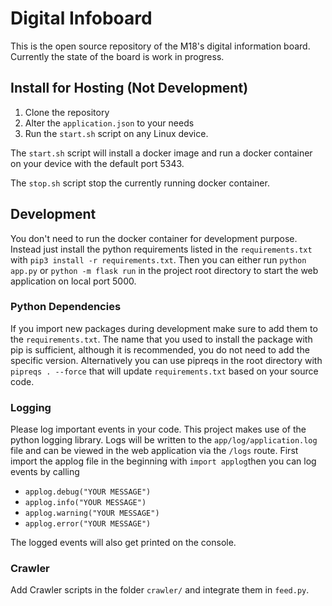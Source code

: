 # Digital Infoboard
This is the open source repository of the M18's digital information board. Currently the state of the board is work in progress.

## Install for Hosting (Not Development)
1. Clone the repository 
2. Alter the `application.json` to your needs
3. Run the `start.sh` script on any Linux device.

The `start.sh` script will install a docker image and run a docker container on your device with the default port 5343.

The `stop.sh` script stop the currently running docker container.


## Development
You don't need to run the docker container for development purpose. Instead just install the python requirements listed in the `requirements.txt` with `pip3 install -r requirements.txt`. Then you can either run `python app.py` or `python -m flask run` in the project root directory to start the web application on local port 5000.

### Python Dependencies
If you import new packages during development make sure to add them to the `requirements.txt`. The name that you used to install the package with pip is sufficient, although it is recommended, you do not need to add the specific version. Alternatively you can use pipreqs in the root directory with `pipreqs . --force` that will update `requirements.txt` based on your source code.

### Logging
Please log important events in your code. This project makes use of the python logging library. Logs will be written to the `app/log/application.log` file and can be viewed in the web application via the `/logs` route. First import the applog file in the beginning with `import applog`then you can log events by calling
- `applog.debug("YOUR MESSAGE")`
- `applog.info("YOUR MESSAGE")`
- `applog.warning("YOUR MESSAGE")`
- `applog.error("YOUR MESSAGE")`

The logged events will also get printed on the console.

### Crawler
Add Crawler scripts in the folder `crawler/` and integrate them in `feed.py`.